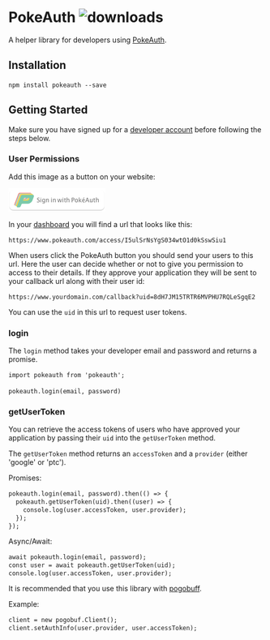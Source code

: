 # PokeAuth  ![downloads](https://stark-waters-86589.herokuapp.com/)

A helper library for developers using [PokeAuth](https://www.pokeauth.com).

## Installation

```
npm install pokeauth --save
```

## Getting Started

Make sure you have signed up for a [developer account](https://www.pokeauth.com/developer/register)
before following the steps below.

### User Permissions

Add this image as a button on your website:

![pokeauth button](https://github.com/thisbejim/pokeauth/blob/master/pokeauth-button.png)

In your [dashboard](https://www.pokeauth.com/developer/dashboard) you will find a url that looks like this:

```
https://www.pokeauth.com/access/I5ulSrNsYgS034wtO1d0kSswSiu1
```

When users click the PokeAuth button you should send your users to this url.
Here the user can decide whether or not to give you permission to access
to their details.
If they approve your application they will be sent to your callback url
along with their user id:

```
https://www.yourdomain.com/callback?uid=8dH7JM15TRTR6MVPHU7RQLeSgqE2
```

You can use the ```uid``` in this url to request user tokens.

### login

The ```login``` method takes your developer email and password and returns a promise.

```
import pokeauth from 'pokeauth';

pokeauth.login(email, password)
```

### getUserToken

You can retrieve the access tokens of users who have approved your application by passing
their ```uid``` into the ```getUserToken``` method.

The ```getUserToken``` method returns an ```accessToken``` and a ```provider``` (either 'google' or 'ptc').

Promises:
```
pokeauth.login(email, password).then(() => {
  pokeauth.getUserToken(uid).then((user) => {
    console.log(user.accessToken, user.provider);
  });
});
```

Async/Await:
```
await pokeauth.login(email, password);
const user = await pokeauth.getUserToken(uid);
console.log(user.accessToken, user.provider);
```

It is recommended that you use this library with [pogobuff](https://github.com/cyraxx/pogobuf).

Example:
```
client = new pogobuf.Client();
client.setAuthInfo(user.provider, user.accessToken);
```
